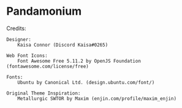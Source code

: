 # Pandamonium
Credits:

	Designer:
		Kaisa Connor (Discord Kaisa#0265)

	Web Font Icons:
		Font Awesome Free 5.11.2 by OpenJS Foundation (fontawesome.com/license/free)

	Fonts:
		Ubuntu by Canonical Ltd. (design.ubuntu.com/font/)

	Original Theme Inspiration:
		Metallurgic SWTOR by Maxim (enjin.com/profile/maxim_enjin)